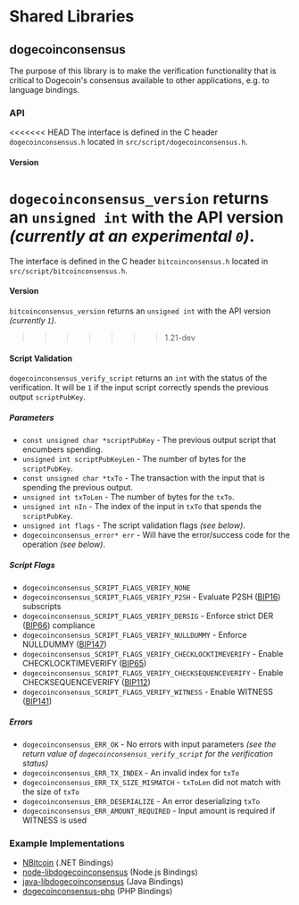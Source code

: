 Shared Libraries
================

## dogecoinconsensus

The purpose of this library is to make the verification functionality that is critical to Dogecoin's consensus available to other applications, e.g. to language bindings.

### API

<<<<<<< HEAD
The interface is defined in the C header `dogecoinconsensus.h` located in  `src/script/dogecoinconsensus.h`.

#### Version

`dogecoinconsensus_version` returns an `unsigned int` with the API version *(currently at an experimental `0`)*.
=======
The interface is defined in the C header `bitcoinconsensus.h` located in `src/script/bitcoinconsensus.h`.

#### Version

`bitcoinconsensus_version` returns an `unsigned int` with the API version *(currently `1`)*.
>>>>>>> 1.21-dev

#### Script Validation

`dogecoinconsensus_verify_script` returns an `int` with the status of the verification. It will be `1` if the input script correctly spends the previous output `scriptPubKey`.

##### Parameters
- `const unsigned char *scriptPubKey` - The previous output script that encumbers spending.
- `unsigned int scriptPubKeyLen` - The number of bytes for the `scriptPubKey`.
- `const unsigned char *txTo` - The transaction with the input that is spending the previous output.
- `unsigned int txToLen` - The number of bytes for the `txTo`.
- `unsigned int nIn` - The index of the input in `txTo` that spends the `scriptPubKey`.
- `unsigned int flags` - The script validation flags *(see below)*.
- `dogecoinconsensus_error* err` - Will have the error/success code for the operation *(see below)*.

##### Script Flags
- `dogecoinconsensus_SCRIPT_FLAGS_VERIFY_NONE`
- `dogecoinconsensus_SCRIPT_FLAGS_VERIFY_P2SH` - Evaluate P2SH ([BIP16](https://github.com/bitcoin/bips/blob/master/bip-0016.mediawiki)) subscripts
- `dogecoinconsensus_SCRIPT_FLAGS_VERIFY_DERSIG` - Enforce strict DER ([BIP66](https://github.com/bitcoin/bips/blob/master/bip-0066.mediawiki)) compliance
- `dogecoinconsensus_SCRIPT_FLAGS_VERIFY_NULLDUMMY` - Enforce NULLDUMMY ([BIP147](https://github.com/bitcoin/bips/blob/master/bip-0147.mediawiki))
- `dogecoinconsensus_SCRIPT_FLAGS_VERIFY_CHECKLOCKTIMEVERIFY` - Enable CHECKLOCKTIMEVERIFY ([BIP65](https://github.com/bitcoin/bips/blob/master/bip-0065.mediawiki))
- `dogecoinconsensus_SCRIPT_FLAGS_VERIFY_CHECKSEQUENCEVERIFY` - Enable CHECKSEQUENCEVERIFY ([BIP112](https://github.com/bitcoin/bips/blob/master/bip-0112.mediawiki))
- `dogecoinconsensus_SCRIPT_FLAGS_VERIFY_WITNESS` - Enable WITNESS ([BIP141](https://github.com/bitcoin/bips/blob/master/bip-0141.mediawiki))

##### Errors
- `dogecoinconsensus_ERR_OK` - No errors with input parameters *(see the return value of `dogecoinconsensus_verify_script` for the verification status)*
- `dogecoinconsensus_ERR_TX_INDEX` - An invalid index for `txTo`
- `dogecoinconsensus_ERR_TX_SIZE_MISMATCH` - `txToLen` did not match with the size of `txTo`
- `dogecoinconsensus_ERR_DESERIALIZE` - An error deserializing `txTo`
- `dogecoinconsensus_ERR_AMOUNT_REQUIRED` - Input amount is required if WITNESS is used

### Example Implementations
- [NBitcoin](https://github.com/NicolasDorier/NBitcoin/blob/master/NBitcoin/Script.cs#L814) (.NET Bindings)
- [node-libdogecoinconsensus](https://github.com/bitpay/node-libdogecoinconsensus) (Node.js Bindings)
- [java-libdogecoinconsensus](https://github.com/dexX7/java-libdogecoinconsensus) (Java Bindings)
- [dogecoinconsensus-php](https://github.com/Bit-Wasp/dogecoinconsensus-php) (PHP Bindings)
